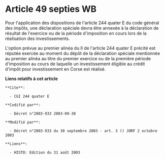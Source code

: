 # Article 49 septies WB

Pour l'application des dispositions de l'article 244 quater E du code général des impôts, une déclaration spéciale devra être
annexée à la déclaration de résultat de l'exercice ou de la période d'imposition en cours lors de la réalisation des
investissements.

L'option prévue au premier alinéa du II de l'article 244 quater E précité est réputée exercée au moment du dépôt de la
déclaration spéciale mentionnée au premier alinéa au titre du premier exercice ou de la première période d'imposition au
cours de laquelle un investissement éligible au crédit d'impôt pour investissement en Corse est réalisé.

**Liens relatifs à cet article**

	**Cite**:

	  - CGI 244 quater E

	**Codifié par**:

	  - Décret n°2003-933 2003-09-30

	**Modifié par**:

	  - Décret n°2003-933 du 30 septembre 2003 - art. 3 () JORF 2 octobre 2003

	**Liens**:

	  - HISTO: Edition du 31 août 2003
